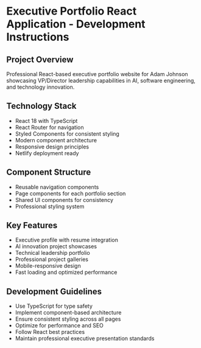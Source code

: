 <!-- Use this file to provide workspace-specific custom instructions to Copilot. For more details, visit https://code.visualstudio.com/docs/copilot/copilot-customization#_use-a-githubcopilotinstructionsmd-file -->

# Executive Portfolio React Application - Development Instructions

## Project Overview
Professional React-based executive portfolio website for Adam Johnson showcasing VP/Director leadership capabilities in AI, software engineering, and technology innovation.

## Technology Stack
- React 18 with TypeScript
- React Router for navigation
- Styled Components for consistent styling
- Modern component architecture
- Responsive design principles
- Netlify deployment ready

## Component Structure
- Reusable navigation components
- Page components for each portfolio section
- Shared UI components for consistency
- Professional styling system

## Key Features
- Executive profile with resume integration
- AI innovation project showcases
- Technical leadership portfolio
- Professional project galleries
- Mobile-responsive design
- Fast loading and optimized performance

## Development Guidelines
- Use TypeScript for type safety
- Implement component-based architecture
- Ensure consistent styling across all pages
- Optimize for performance and SEO
- Follow React best practices
- Maintain professional executive presentation standards
